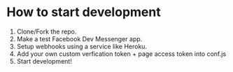# How to start development

1. Clone/Fork the repo.
2. Make a test Facebook Dev Messenger app.
3. Setup webhooks using a service like Heroku.
4. Add your own custom verfication token + page access token into conf.js
5. Start development!
